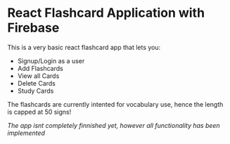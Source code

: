 # React Flashcard Application with Firebase

This is a very basic react flashcard app that lets you:

- Signup/Login as a user
- Add Flashcards
- View all Cards
- Delete Cards
- Study Cards

The flashcards are currently intented for vocabulary use, hence the length is capped at 50 signs!

_The app isnt completely finnished yet, however all functionality has been implemented_
